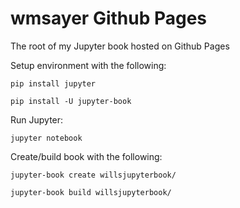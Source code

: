 # wmsayer Github Pages

The root of my Jupyter book hosted on Github Pages

Setup environment with the following:

`pip install jupyter`

`pip install -U jupyter-book`

Run Jupyter:

`jupyter notebook`

Create/build book with the following:

`jupyter-book create willsjupyterbook/`

`jupyter-book build willsjupyterbook/`
